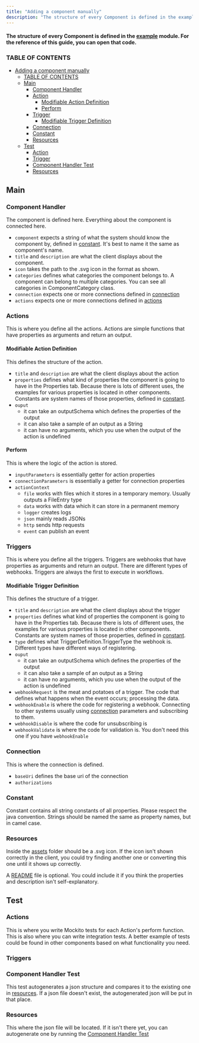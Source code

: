 ```yaml
---
title: "Adding a component manually"
description: "The structure of every Component is defined in the example module. For the reference of this guide, you can open that code."
---
```


#### The structure of every Component is defined in the [example](https://github.com/bytechefhq/bytechef/tree/master/server/libs/modules/components/example) module. For the reference of this guide, you can open that code.

### TABLE OF CONTENTS
- [Adding a component manually](#adding-a-component-manually)
    + [TABLE OF CONTENTS](#table-of-contents)
  * [Main](#main)
    + [Component Handler](#component-handler)
    + [Action](#actions)
      - [Modifiable Action Definition](#modifiable-action-definition)
      - [Perform](#perform)
    + [Trigger](#triggers)
      - [Modifiable Trigger Definition](#modifiable-trigger-definition)
    + [Connection](#connection)
    + [Constant](#constant)
    + [Resources](#resources)
  * [Test](#test)
    + [Action](#actions-1)
    + [Trigger](#triggers-1)
    + [Component Handler Test](#component-handler-test)
    + [Resources](#resources-1)

## Main

### Component Handler
The component is defined here. Everything about the component is connected here.

- `component` expects a string of what the system should know the component by, defined in [constant](#constant). It's best to name it the same as component's name.
- `title` and `description` are what the client displays about the component.
- `icon` takes the path to the .svg icon in the format as shown.
- `categories` defines what categories the component belongs to. A component can belong to multiple categories. You can see all categories in ComponentCategory class.
- `connection` expects one or more connections defined in [connection](#connection)
- `actions` expects one or more connections defined in [actions](#actions)

### Actions
This is where you define all the actions. Actions are simple functions that have properties as arguments and return an output.

#### Modifiable Action Definition
This defines the structure of the action.

- `title` and `description` are what the client displays about the action
- `properties` defines what kind of properties the component is going to have in the Properties tab. Because there is lots of different uses, the examples for various properties is located in other components. Constants are system names of those properties, defined in [constant](#constant).
- `ouput`
  + it can take an outputSchema which defines the properties of the output
  + it can also take a sample of an output as a String
  + it can have no arguments, which you use when the output of the action is undefined

#### Perform
This is where the logic of the action is stored.

- `inputParameters` is essentially getter for action properties
- `connectionParameters` is essentially a getter for connection properties
- `actionContext`
  - `file` works with files which it stores in a temporary memory. Usually outputs a FileEntry type
  - `data` works with data which it can store in a permanent memory
  - `logger` creates logs
  - `json` mainly reads JSONs
  - `http` sends http requests
  - `event` can publish an event

### Triggers
This is where you define all the triggers. Triggers are webhooks that have properties as arguments and return an output. There are different types of webhooks. Triggers are always the first to execute in workflows.

#### Modifiable Trigger Definition
This defines the structure of a trigger.

- `title` and `description` are what the client displays about the trigger
- `properties` defines what kind of properties the component is going to have in the Properties tab. Because there is lots of different uses, the examples for various properties is located in other components. Constants are system names of those properties, defined in [constant](#constant).
- `type` defines what TriggerDefinition.TriggerType the webhook is. Different types have different ways of registering.
- `ouput`
    + it can take an outputSchema which defines the properties of the output
    + it can also take a sample of an output as a String
    + it can have no arguments, which you use when the output of the action is undefined
- `webhookRequest` is the meat and potatoes of a trigger. The code that defines what happens when the event occurs; processing the data.
- `webhookEnable` is where the code for registering a webhook. Connecting to other systems usually using [connection](#connection) parameters and subscribing to them.
- `webhookDisable` is where the code for unsubscribing is
- `webhookValidate` is where the code for validation is. You don't need this one if you have `webhookEnable`

### Connection
This is where the connection is defined.

- `baseUri` defines the base uri of the connection
- `authorizations`

### Constant
Constant contains all string constants of all properties. Please respect the java convention. Strings should be named the same as property names, but in camel case.

### Resources
Inside the [assets](https://github.com/bytechefhq/bytechef/tree/master/server/libs/modules/components/example/src/main/resources/assets) folder should be a .svg icon. If the icon isn't shown correctly in the client, you could try finding another one or converting this one until it shows up correctly.

A [README](https://github.com/bytechefhq/bytechef/blob/master/server/libs/modules/components/example/src/main/resources/README.md) file is optional. You could include it if you think the properties and description isn't self-explanatory.

## Test

### Actions
This is where you write Mockito tests for each Action's perform function. This is also where you can write integration tests. A better example of tests could be found in other components based on what functionality you need.

### Triggers


### Component Handler Test
This test autogenerates a json structure and compares it to the existing one in [resources](https://github.com/bytechefhq/bytechef/tree/master/server/libs/modules/components/example/src/test/resources/definition). If a json file doesn't exist, the autogenerated json will be put in that place.

### Resources
This where the json file will be located. If it isn't there yet, you can autogenerate one by running the [Component Handler Test](#component-handler-test)
